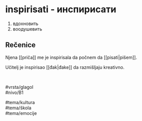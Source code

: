 # inspirisati - инспирисати

1. вдохновить  
2. воодушевить

## Rečenice

Njena [[priča]] me je inspirisala da počnem da [[pisati|pišem]].

Učitelj je inspirisao [[đak|đake]] da razmišljaju kreativno.

<br>

#vrsta/glagol  
#nivo/B1  

#tema/kultura  
#tema/škola  
#tema/emocije  
